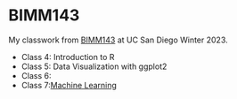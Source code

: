 # BIMM143

My classwork from [BIMM143](https://bioboot.github.io/bimm143_W23/) at UC San Diego Winter 2023.

- Class 4: Introduction to R
- Class 5: Data Visualization with ggplot2
- Class 6:
- Class 7:[Machine Learning](https://github.com/macroglossum-stellatarum/bimm143_github/blob/main/class07/class07.qmd)
